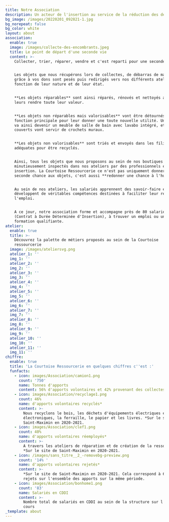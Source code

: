 ```yaml
---
title: Notre Association
description: Un acteur de l'insertion au service de la réduction des déchets
bg_image: /images/20220201_092821-1.jpg
bg_norepeat: false
bg_color: white
layout: about
association:
  enable: true
  image: /images/collecte-des-encombrants.jpeg
  title: Le point de départ d'une seconde vie
  content: >-
    Collecter, trier, réparer, vendre et c'est reparti pour une seconde vie ! 


    Les objets que nous récupérons lors de collectes, de débarras de maisons ou
    grâce à vos dons sont pesés puis redirigés vers nos différents ateliers en
    fonction de leur nature et de leur état.  


    **Les objets réparables** sont ainsi réparés, rénovés et nettoyés afin de
    leurs rendre toute leur valeur.


    **Les objets non réparables mais valorisables** vont être détournés de leur
    fonction principale pour leur donner une toute nouvelle utilité. Une armoire
    va ainsi devenir un meuble de salle de bain avec lavabo intégré, et des
    couverts vont servir de crochets muraux. 


    **Les objets non valorisables** sont triés et envoyés dans les filières
    adéquates pour être recyclés.


    Ainsi, tous les objets que nous proposons au sein de nos boutiques sont
    minutieusement inspectés dans nos ateliers par des professionnels en
    insertion. La Courtoise Ressourcerie ce n'est pas uniquement donner une
    seconde chance aux objets, c'est aussi **redonner une chance à l'humain.** 


    Au sein de nos ateliers, les salariés apprennent des savoir-faire et
    développent de véritables compétences destinées à faciliter leur retour vers
    l'emploi. 


    A ce jour, notre association forme et accompagne près de 80 salariés en CDDI
    (Contrat à Durée Déterminée d'Insertion), à trouver un emploi ou une
    formation qualifiante. 
atelier:
  enable: true
  title: >-
    Découvrez la palette de métiers proposés au sein de la Courtoise
    ressourcerie
  image: /images/ateliersvg.png
  atelier_1: ''
  img_1: ''
  atelier_2: ''
  img_2: ''
  atelier_3: ''
  img_3: ''
  atelier_4: ''
  img_4: ''
  atelier_5: ''
  img_5: ''
  atelier_6: ''
  img_6: ''
  atelier_7: ''
  img_7: ''
  atelier_8: ''
  img_8: ''
  atelier_9: ''
  img_9: ''
  atelier_10: ''
  img_10: ''
  atelier_11: ''
  img_11: ''
chiffre:
  enable: true
  title: 'La Courtoise Ressourcerie en quelques chiffres c''est :'
  funfacts:
    - icon: images/Association/camion1.png
      count: '750'
      name: Tonnes d'apports
      content: 56% d'apports volontaires et 42% provenant des collectes
    - icon: images/Association/recyclage1.png
      count: 46%
      name: d'apports volontaires recyclés*
      content: >-
        Nous recyclons le bois, les déchets d'équipements électriques et
        électroniques, la ferraille, le papier et les livres. *Sur le site de
        Saint-Maximin en 2020-2021.
    - icon: images/Association/clef1.png
      count: 40%
      name: d'apports volontaires réemployés*
      content: >-
        A travers les ateliers de réparation et de création de la ressourcerie.
        *Sur le site de Saint-Maximin en 2020-2021.
    - icon: /images/sans_titre__2_-removebg-preview.png
      count: '14% '
      name: d'apports volontaires rejetés*
      content: >-
        *Sur le site de Saint-Maximin en 2020-2021. Cela correspond à 6% de
        rejets sur l'ensemble des apports sur la même période. 
    - icon: images/Association/bonhome1.png
      count: '83'
      name: Salariés en CDDI
      content: >-
        Nombre total de salariés en CDDI au sein de la structure sur l'année en
        cours
_template: about
---
```



